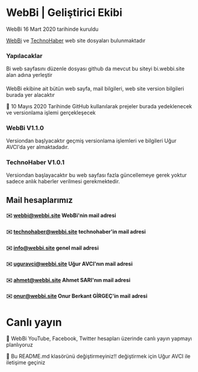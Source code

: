 # WebBi | Geliştirici Ekibi
WebBi 16 Mart 2020 tarihinde kuruldu

[WebBi](http://webbi.site/) ve [TechnoHaber](http://technohaber.webbi.site/)
web site dosyaları bulunmaktadır
 ### Yapılacaklar
 Bi web sayfasını düzenle dosyası github da mevcut bu siteyi bi.webbi.site alan adına yerleştir
 ####

WebBi ekibine ait bütün web sayfa, mail bilgileri, web site version bilgileri burada yer alacaktır

📅️ 10 Mayıs 2020 Tarihinde GitHub kullanılarak prejeler burada yedeklenecek ve versionlama işlemi gerçekleşecek
### WebBi V1.1.0
Versiondan başlyacaktır geçmiş versionlama işlemleri ve bilgileri Uğur AVCI'da yer almaktadadır.
### TechnoHaber V1.0.1
Versiondan başlayacaktır bu web sayfası fazla güncellemeye gerek yoktur sadece anlık haberler verilmesi gerekmektedir.
## Mail hesaplarımız
#### ✉️ webbi@webbi.site  WebBi'nin mail adresi

#### ✉️ technohaber@webbi.site  technohaber'in mail adresi

#### ✉️ info@webbi.site  genel mail adresi

#### ✉️ uguravci@webbi.site  Uğur AVCI'nın mail adresi

#### ✉️ ahmet@webbi.site  Ahmet SARI'nın mail adresi

#### ✉️ onur@webbi.site  Onur Berkant GİRGEÇ'in mail adresi

# Canlı yayın
📡 WebBi YouTube, Facebook, Twitter hesapları üzerinde canlı yayın yapmayı planlıyoruz

📝 Bu README.md klasörünü değiştirmeyiniz!! değiştirmek için Uğur AVCI ile iletişime geçiniz
